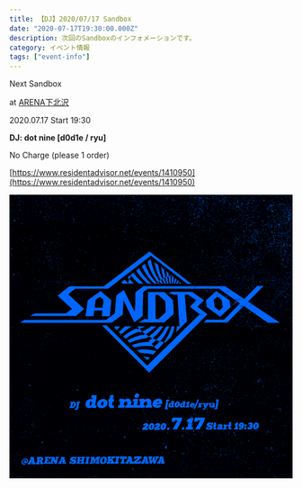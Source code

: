 ```yaml
---
title: 【DJ】2020/07/17 Sandbox
date: "2020-07-17T19:30:00.000Z"
description: 次回のSandboxのインフォメーションです。
category: イベント情報
tags: ["event-info"]
---
```


Next Sandbox

at [ARENA下北沢](http://twitter.com/arena_1111)

2020.07.17 Start 19:30 

**DJ: dot nine [d0d1e / ryu]**

No Charge (please 1 order)

[https://www.residentadvisor.net/events/1410950](https://www.residentadvisor.net/events/1410950)

![flyer](./flyer.gif)
